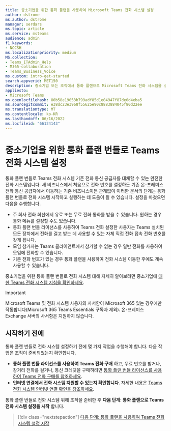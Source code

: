 ```yaml
---
title: 중소기업을 위한 통화 플랜을 사용하여 Microsoft Teams 전화 시스템 설정
author: dstrome
ms.author: dstrome
manager: serdars
ms.topic: article
ms.service: msteams
audience: admin
f1.keywords:
- NOCSH
ms.localizationpriority: medium
MS.collection:
- Teams_ITAdmin_Help
- M365-collaboration
- Teams_Business_Voice
ms.custom: intro-get-started
search.appverid: MET150
description: 중소기업 또는 조직에서 통화 플랜으로 Microsoft Teams 전화 시스템을 설정하는 방법을 알아봅니다.
appliesto:
- Microsoft Teams
ms.openlocfilehash: 80b58e19053b799adf85d1e04947f87de0d4eba5
ms.sourcegitcommit: e38dc23e3968f55625e90c8883884045f80d22ee
ms.translationtype: MT
ms.contentlocale: ko-KR
ms.lasthandoff: 06/16/2022
ms.locfileid: "66124143"
---
```

# <a name="set-up-the-teams-phone-system-with-calling-plan-bundle-for-small-to-medium-businesses"></a>중소기업을 위한 통화 플랜 번들로 Teams 전화 시스템 설정

통화 플랜 번들로 Teams 전화 시스템 기존 전화 통신 공급자를 대체할 수 있는 완전한 전화 시스템입니다. 새 비즈니스에서 처음으로 전화 번호를 설정하든 기존 온-프레미스 전화 통신 공급자에서 이동하는 기존 비즈니스이든 관계없이 이러한 문서의 단계는 통화 플랜 번들로 전화 시스템 시작하고 실행하는 데 도움이 될 수 있습니다. 설정을 마쳤으면 다음을 수행합니다.

* 주 회사 전화 회선에서 유료 또는 무료 전화 통화를 받을 수 있습니다. 원하는 경우 통화 메뉴를 설정할 수도 있습니다.
* 통화 플랜 번들 라이선스를 사용하여 Teams 전화 설정한 사용자는 Teams 설치된 모든 장치에서 전화를 걸고 받는 데 사용할 수 있는 자체 직접 전화 접속 전화 번호를 갖게 됩니다.
* 모임 참가자는 Teams 클라이언트에서 참가할 수 없는 경우 일반 전화를 사용하여 모임에 전화할 수 있습니다.
* 기존 전화 번호가 있는 경우 통화 플랜을 사용하여 전화 시스템 이동한 후에도 계속 사용할 수 있습니다.

중소기업을 위한 통화 플랜 번들로 전화 시스템 대해 자세히 알아보려면 중소기업에 [대한 Teams 전화 시스템 지침을 확인하세요](whats-business-voice.md).

> [!IMPORTANT]
> Microsoft Teams 및 전화 시스템 사용자의 사서함이 Microsoft 365 있는 경우에만 작동합니다(Microsoft 365 Teams Essentials 구독자 제외). 온-프레미스 Exchange 서버의 사서함은 지원하지 않습니다.

## <a name="before-you-begin"></a>시작하기 전에

통화 플랜 번들로 전화 시스템 설정하기 전에 몇 가지 작업을 수행해야 합니다. 다음 작업은 조직이 준비되었는지 확인합니다.

* **통화 플랜 번들 라이선스를 사용하여 Teams 전화 구매** 하고, 무료 번호를 받거나, 장거리 전화를 걸거나, 통신 크레딧을 구매하려면 [통화 플랜 번들 라이선스를 사용하여 Teams 전화 구매를 참조하세요](whats-business-voice.md#how-do-i-purchase-teams-phone-with-calling-plan-bundle-licenses).
* **인터넷 연결에서 전화 시스템 지원할 수 있는지 확인합니다**. 자세한 내용은 [Teams 전화 시스템 인터넷 연결 확인을 참조하세요](get-ready-internet.md).

통화 플랜 번들로 전화 시스템 위해 조직을 준비한 후 **다음 단계: 통화 플랜으로 Teams 전화 시스템 설정을 시작** 합니다.

> [!div class="nextstepaction"]
> [다음 단계: 통화 플랜을 사용하여 Teams 전화 시스템 설정 시작](set-up-emergency-locations.md)
